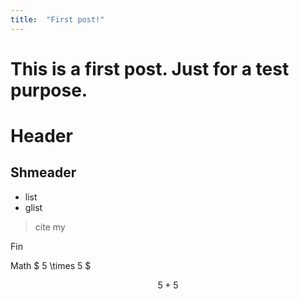 ```yaml
---
title:  "First post!"
---
```


# This is a first post. Just for a test purpose.

# Header

## Shmeader

* list
* glist

> cite my

Fin

Math $ 5 \times 5 $

$$ 5 + 5 $$
